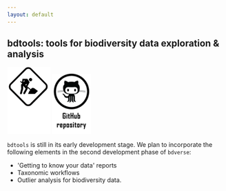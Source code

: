 ```yaml
---
layout: default
---
```

## bdtools: tools for biodiversity data exploration & analysis

<img src="assets/images/under_construction.png" alt="bdtools is under construction" title= "bdtools is under construction" width="100"/>
<a href="https://github.com/bd-R/bdtools" target="_blank"><img src="assets/images/github_repo.png" alt="bdtools GitHub repository" title= "Open bdtools repository" width="90"/></a>
   


`bdtools` is still in its early development stage. We plan to incorporate the following elements in the second development phase of `bdverse`:

* 'Getting to know your data' reports
* Taxonomic workflows
* Outlier analysis for biodiversity data.







